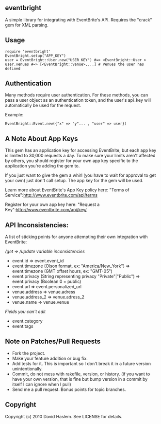 eventbright
-----------

A simple library for integrating with EventBrite's API. Requires the "crack" gem for XML parsing.

Usage
-----

    require 'eventbright'
    EventBright.setup("APP_KEY")
    user = EventBright::User.new("USER_KEY") #=> <EventBright::User >
    user.venues #=> [<EventBright::Venue>,...] # Venues the user has defined

Authentication
--------------
Many methods require user authentication. For these methods, you can pass a user object
as an authentication token, and the user's api_key will automatically be used for the
request. 

Example:
    
    EventBright::Event.new({"x" => "y"... , "user" => user})


A Note About App Keys
---------------------

This gem has an application key for accessing EventBrite, but each app key is limited to 30,000 requests a day. To make sure your limits aren't affected by others, you should register for your
own app key specific to the application you're adding the gem to. 

If you just want to give the gem a whirl (you have to wait for approval to get your own)
just don't call setup. The app key for the gem will be used.

Learn more about EventBrite's App Key policy here: "Terms of Service":http://www.eventbrite.com/api/terms

Register for your own app key here: "Request a Key":http://www.eventbrite.com/api/key/


API Inconsistencies:
--------------------

A list of sticking points for anyone attempting their own integration with EventBrite:

*/get => /update variable inconsistencies*

* event.id => event.event_id
* event.timezone (Olson format, ex: "America/New_York") => event.timezone (GMT offset hours, ex: "GMT-05")
* event.privacy (String representing privacy "Private"|"Public") => event.privacy (Boolean 0 = public)
* event.url => event.personalized_url
* venue.address => venue.adress
* venue.address_2 => venue.adress_2
* venue.name => venue.venue

*Fields you can't edit*

* event.category
* event.tags


Note on Patches/Pull Requests
-----------------------------
 
* Fork the project.
* Make your feature addition or bug fix.
* Add tests for it. This is important so I don't break it in a
  future version unintentionally.
* Commit, do not mess with rakefile, version, or history.
  (if you want to have your own version, that is fine but bump version in a commit by itself I can ignore when I pull)
* Send me a pull request. Bonus points for topic branches.

Copyright
---------

Copyright (c) 2010 David Haslem. See LICENSE for details.
